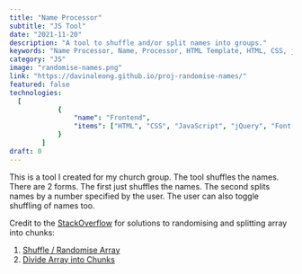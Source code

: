 ```yaml
---
title: "Name Processor"
subtitle: "JS Tool"
date: "2021-11-20"
description: "A tool to shuffle and/or split names into groups."
keywords: "Name Processor, Name, Processor, HTML Template, HTML, CSS, jQuery, Bootstrap 5, Font Awesome 5, Flex, JavaScript, JS"
category: "JS"
image: "randomise-names.png"
link: "https://davinaleong.github.io/proj-randomise-names/"
featured: false
technologies:
  [
            {
                "name": "Frontend",
                "items": ["HTML", "CSS", "JavaScript", "jQuery", "Font Awesome 5", "Bootstrap 5"]
            }
        ]
draft: 0
---
```


This is a tool I created for my church group. The tool shuffles the names. There are 2 forms. The first just shuffles the names. The second splits names by a number specified by the user. The user can also toggle shuffling of names too.

Credit to the [StackOverflow](https://stackoverflow.com/) for solutions to randomising and splitting array into chunks:

1. [Shuffle / Randomise Array](https://stackoverflow.com/questions/2450954/how-to-randomize-shuffle-a-javascript-array)
1. [Divide Array into Chunks](https://stackoverflow.com/questions/8495687/split-array-into-chunks)